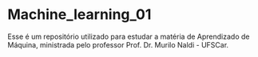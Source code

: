 # Machine_learning_01
Esse é um repositório utilizado para estudar a matéria de Aprendizado de Máquina, ministrada pelo professor Prof. Dr. Murilo Naldi - UFSCar.
